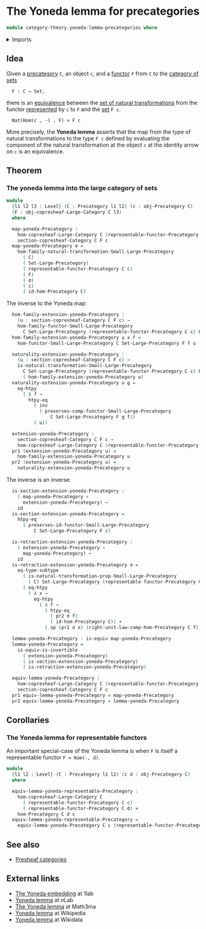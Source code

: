 # The Yoneda lemma for precategories

```agda
module category-theory.yoneda-lemma-precategories where
```

<details><summary>Imports</summary>

```agda
open import category-theory.copresheaf-categories
open import category-theory.functors-from-small-to-large-precategories
open import category-theory.natural-transformations-functors-from-small-to-large-precategories
open import category-theory.precategories
open import category-theory.representable-functors-precategories

open import foundation.action-on-identifications-functions
open import foundation.category-of-sets
open import foundation.dependent-pair-types
open import foundation.equivalences
open import foundation.function-extensionality
open import foundation.function-types
open import foundation.homotopies
open import foundation.identity-types
open import foundation.subtypes
open import foundation.universe-levels
```

</details>

## Idea

Given a [precategory](category-theory.precategories.md) `C`, an object `c`, and
a [functor](category-theory.functors-precategories.md) `F` from `C` to the
[category of sets](foundation.category-of-sets.md)

```text
  F : C → Set,
```

there is an [equivalence](foundation-core.equivalences.md) between the
[set of natural transformations](category-theory.natural-transformations-functors-precategories.md)
from the functor
[represented](category-theory.representable-functors-precategories.md) by `c` to
`F` and the [set](foundation-core.sets.md) `F c`.

```text
  Nat(Hom(c , -) , F) ≃ F c
```

More precisely, the **Yoneda lemma** asserts that the map from the type of
natural transformations to the type `F c` defined by evaluating the component of
the natural transformation at the object `c` at the identity arrow on `c` is an
equivalence.

## Theorem

### The yoneda lemma into the large category of sets

```agda
module _
  {l1 l2 l3 : Level} (C : Precategory l1 l2) (c : obj-Precategory C)
  (F : obj-copresheaf-Large-Category C l3)
  where

  map-yoneda-Precategory :
    hom-copresheaf-Large-Category C (representable-functor-Precategory C c) F →
    section-copresheaf-Category C F c
  map-yoneda-Precategory σ =
    hom-family-natural-transformation-Small-Large-Precategory
      ( C)
      ( Set-Large-Precategory)
      ( representable-functor-Precategory C c)
      ( F)
      ( σ)
      ( c)
      ( id-hom-Precategory C)
```

The inverse to the Yoneda map:

```agda
  hom-family-extension-yoneda-Precategory :
    (u : section-copresheaf-Category C F c) →
    hom-family-functor-Small-Large-Precategory
      C Set-Large-Precategory (representable-functor-Precategory C c) F
  hom-family-extension-yoneda-Precategory u x f =
    hom-functor-Small-Large-Precategory C Set-Large-Precategory F f u

  naturality-extension-yoneda-Precategory :
    (u : section-copresheaf-Category C F c) →
    is-natural-transformation-Small-Large-Precategory
      C Set-Large-Precategory (representable-functor-Precategory C c) F
      ( hom-family-extension-yoneda-Precategory u)
  naturality-extension-yoneda-Precategory u g =
    eq-htpy
      ( λ f →
        htpy-eq
          ( inv
            ( preserves-comp-functor-Small-Large-Precategory
                C Set-Large-Precategory F g f))
          ( u))

  extension-yoneda-Precategory :
    section-copresheaf-Category C F c →
    hom-copresheaf-Large-Category C (representable-functor-Precategory C c) F
  pr1 (extension-yoneda-Precategory u) =
    hom-family-extension-yoneda-Precategory u
  pr2 (extension-yoneda-Precategory u) =
    naturality-extension-yoneda-Precategory u
```

The inverse is an inverse:

```agda
  is-section-extension-yoneda-Precategory :
    ( map-yoneda-Precategory ∘
      extension-yoneda-Precategory) ~
    id
  is-section-extension-yoneda-Precategory =
    htpy-eq
      ( preserves-id-functor-Small-Large-Precategory
          C Set-Large-Precategory F c)

  is-retraction-extension-yoneda-Precategory :
    ( extension-yoneda-Precategory ∘
      map-yoneda-Precategory) ~
    id
  is-retraction-extension-yoneda-Precategory σ =
    eq-type-subtype
      ( is-natural-transformation-prop-Small-Large-Precategory
        ( C) Set-Large-Precategory (representable-functor-Precategory C c) F)
      ( eq-htpy
        ( λ x →
          eq-htpy
            ( λ f →
              ( htpy-eq
                ( pr2 σ f)
                ( id-hom-Precategory C)) ∙
              ( ap (pr1 σ x) (right-unit-law-comp-hom-Precategory C f)))))

  lemma-yoneda-Precategory : is-equiv map-yoneda-Precategory
  lemma-yoneda-Precategory =
    is-equiv-is-invertible
      ( extension-yoneda-Precategory)
      ( is-section-extension-yoneda-Precategory)
      ( is-retraction-extension-yoneda-Precategory)

  equiv-lemma-yoneda-Precategory :
    hom-copresheaf-Large-Category C (representable-functor-Precategory C c) F ≃
    section-copresheaf-Category C F c
  pr1 equiv-lemma-yoneda-Precategory = map-yoneda-Precategory
  pr2 equiv-lemma-yoneda-Precategory = lemma-yoneda-Precategory
```

## Corollaries

### The Yoneda lemma for representable functors

An important special-case of the Yoneda lemma is when `F` is itself a
representable functor `F = Hom(-, d)`.

```agda
module _
  {l1 l2 : Level} (C : Precategory l1 l2) (c d : obj-Precategory C)
  where

  equiv-lemma-yoneda-representable-Precategory :
    hom-copresheaf-Large-Category C
      ( representable-functor-Precategory C c)
      ( representable-functor-Precategory C d) ≃
    hom-Precategory C d c
  equiv-lemma-yoneda-representable-Precategory =
    equiv-lemma-yoneda-Precategory C c (representable-functor-Precategory C d)
```

## See also

- [Presheaf categories](category-theory.presheaf-categories.md)

## External links

- [The Yoneda embedding](https://1lab.dev/Cat.Functor.Hom.html#the-yoneda-embedding)
  at 1lab
- [Yoneda lemma](https://ncatlab.org/nlab/show/Yoneda+lemma) at $n$Lab
- [The Yoneda lemma](https://www.math3ma.com/blog/the-yoneda-lemma) at Math3ma
- [Yoneda lemma](https://en.wikipedia.org/wiki/Yoneda_lemma) at Wikipedia
- [Yoneda lemma](https://www.wikidata.org/wiki/Q320577) at Wikidata
